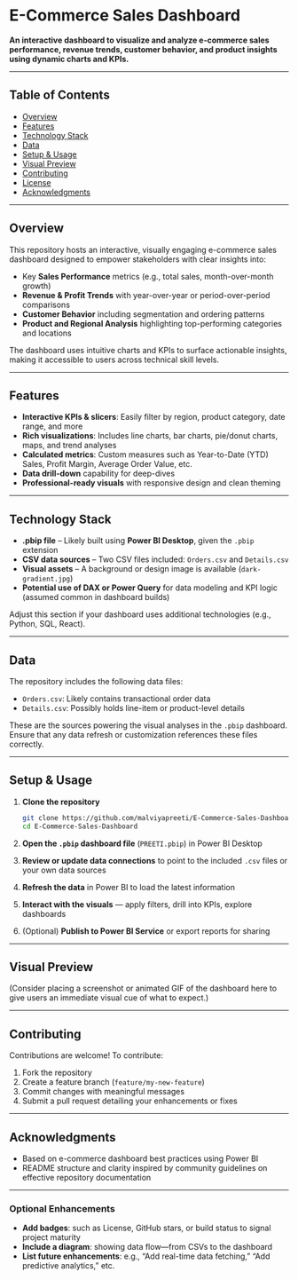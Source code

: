 # E-Commerce Sales Dashboard

**An interactive dashboard to visualize and analyze e-commerce sales performance, revenue trends, customer behavior, and product insights using dynamic charts and KPIs.**

---

## Table of Contents

* [Overview](#overview)
* [Features](#features)
* [Technology Stack](#technology-stack)
* [Data](#data)
* [Setup & Usage](#setup--usage)
* [Visual Preview](#visual-preview)
* [Contributing](#contributing)
* [License](#license)
* [Acknowledgments](#acknowledgments)

---

## Overview

This repository hosts an interactive, visually engaging e-commerce sales dashboard designed to empower stakeholders with clear insights into:

* Key **Sales Performance** metrics (e.g., total sales, month-over-month growth)
* **Revenue & Profit Trends** with year-over-year or period-over-period comparisons
* **Customer Behavior** including segmentation and ordering patterns
* **Product and Regional Analysis** highlighting top-performing categories and locations

The dashboard uses intuitive charts and KPIs to surface actionable insights, making it accessible to users across technical skill levels.

---

## Features

* **Interactive KPIs & slicers**: Easily filter by region, product category, date range, and more
* **Rich visualizations**: Includes line charts, bar charts, pie/donut charts, maps, and trend analyses
* **Calculated metrics**: Custom measures such as Year-to-Date (YTD) Sales, Profit Margin, Average Order Value, etc.
* **Data drill-down** capability for deep-dives
* **Professional-ready visuals** with responsive design and clean theming

---

## Technology Stack

* **.pbip file** – Likely built using **Power BI Desktop**, given the `.pbip` extension 
* **CSV data sources** – Two CSV files included: `Orders.csv` and `Details.csv` 
* **Visual assets** – A background or design image is available (`dark-gradient.jpg`) 
* **Potential use of DAX or Power Query** for data modeling and KPI logic (assumed common in dashboard builds)

Adjust this section if your dashboard uses additional technologies (e.g., Python, SQL, React).

---

## Data

The repository includes the following data files:

* `Orders.csv`: Likely contains transactional order data
* `Details.csv`: Possibly holds line-item or product-level details

These are the sources powering the visual analyses in the `.pbip` dashboard. Ensure that any data refresh or customization references these files correctly.

---

## Setup & Usage

1. **Clone the repository**

   ```bash
   git clone https://github.com/malviyapreeti/E-Commerce-Sales-Dashboard.git
   cd E-Commerce-Sales-Dashboard
   ```

2. **Open the `.pbip` dashboard file** (`PREETI.pbip`) in Power BI Desktop

3. **Review or update data connections** to point to the included `.csv` files or your own data sources

4. **Refresh the data** in Power BI to load the latest information

5. **Interact with the visuals** — apply filters, drill into KPIs, explore dashboards

6. (Optional) **Publish to Power BI Service** or export reports for sharing

---

## Visual Preview

(Consider placing a screenshot or animated GIF of the dashboard here to give users an immediate visual cue of what to expect.)

---

## Contributing

Contributions are welcome! To contribute:

1. Fork the repository
2. Create a feature branch (`feature/my-new-feature`)
3. Commit changes with meaningful messages
4. Submit a pull request detailing your enhancements or fixes

---

## Acknowledgments

* Based on e-commerce dashboard best practices using Power BI
* README structure and clarity inspired by community guidelines on effective repository documentation

---

### Optional Enhancements

* **Add badges**: such as License, GitHub stars, or build status to signal project maturity
* **Include a diagram**: showing data flow—from CSVs to the dashboard
* **List future enhancements**: e.g., “Add real-time data fetching,” “Add predictive analytics,” etc.
